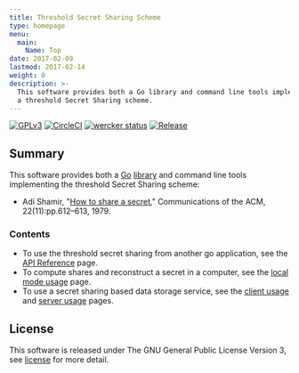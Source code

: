 ```yaml
---
title: Threshold Secret Sharing Scheme
type: homepage
menu:
  main:
    Name: Top
date: 2017-02-09
lastmod: 2017-02-14
weight: 0
description: >-
  This software provides both a Go library and command line tools implementing
  a threshold Secret Sharing scheme.
---
```

[![GPLv3](https://img.shields.io/badge/license-GPLv3-blue.svg)](https://www.gnu.org/copyleft/gpl.html)
[![CircleCI](https://circleci.com/gh/itslab-kyushu/sss/tree/master.svg?style=svg)](https://circleci.com/gh/itslab-kyushu/sss/tree/master)
[![wercker status](https://app.wercker.com/status/16562999f1f803486bd8893c1dec21e6/s/master "wercker status")](https://app.wercker.com/project/byKey/16562999f1f803486bd8893c1dec21e6)
[![Release](https://img.shields.io/badge/release-0.3.1-brightgreen.svg)](https://github.com/itslab-kyushu/sss/releases/tag/v0.3.1)

## Summary
This software provides both a [Go](https://golang.org/)
[library](https://godoc.org/github.com/itslab-kyushu/sss/sss) and
command line tools implementing the threshold Secret Sharing scheme:

* Adi Shamir, "[How to share a secret](http://dl.acm.org/ft_gateway.cfm?id=359176),"
  Communications of the ACM, 22(11):pp.612–613, 1979.

### Contents
* To use the threshold secret sharing from another go application,
  see the [API Reference](api) page.  
* To compute shares and reconstruct a secret in a computer,
  see the [local mode usage](local) page.
* To use a secret sharing based data storage service,
  see the [client usage](remote) and [server usage](server) pages.

## License
This software is released under The GNU General Public License Version 3,
see [license](./licenses/) for more detail.
